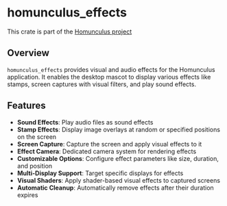 # homunculus_effects

This crate is part of the [Homunculus project](https://github.com/not-elm/desktop_homunculus)

## Overview

`homunculus_effects` provides visual and audio effects for the Homunculus application. It enables the desktop mascot to display various effects like stamps, screen captures with visual filters, and play sound effects.

## Features

- **Sound Effects**: Play audio files as sound effects
- **Stamp Effects**: Display image overlays at random or specified positions on the screen
- **Screen Capture**: Capture the screen and apply visual effects to it
- **Effect Camera**: Dedicated camera system for rendering effects
- **Customizable Options**: Configure effect parameters like size, duration, and position
- **Multi-Display Support**: Target specific displays for effects
- **Visual Shaders**: Apply shader-based visual effects to captured screens
- **Automatic Cleanup**: Automatically remove effects after their duration expires